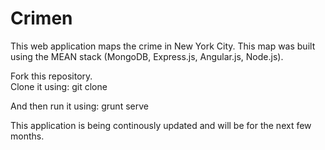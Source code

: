 Crimen
======


This web application maps the crime in New York City.  This map was built using the MEAN stack (MongoDB, Express.js, Angular.js, Node.js).  

Fork this repository.  
Clone it using: git clone <clone URL>

And then run it using: grunt serve
  


This application is being continously updated and will be for the next few months.  
